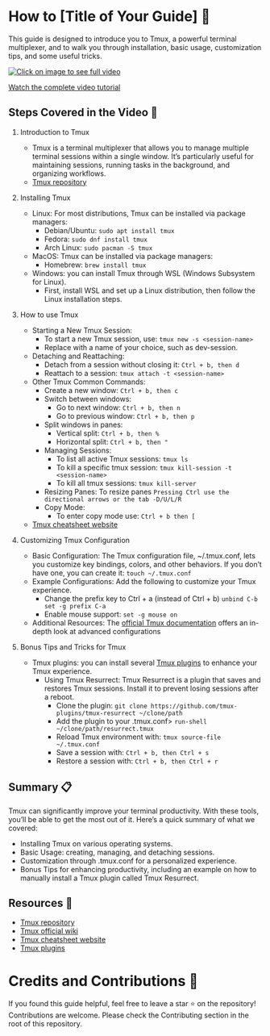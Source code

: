 # How to [Title of Your Guide] 📝

This guide is designed to introduce you to Tmux, a powerful terminal multiplexer, and to walk you through installation, basic usage, customization tips, and some useful tricks.

[![Click on image to see full video](https://img.youtube.com/vi/_DsRuPLdZQs/0.jpg "Watch the complete video tutorial")](www.youtube.com/watch?v=_DsRuPLdZQs)

[Watch the complete video tutorial](www.youtube.com/watch?v=_DsRuPLdZQs)

## Steps Covered in the Video 🎥 

1. Introduction to Tmux
    - Tmux is a terminal multiplexer that allows you to manage multiple terminal sessions within a single window. It’s particularly useful for maintaining sessions, running tasks in the background, and organizing workflows.
    - [Tmux repository](https://github.com/tmux/tmux)

2. Installing Tmux
    - Linux: For most distributions, Tmux can be installed via package managers:
        - Debian/Ubuntu: `sudo apt install tmux`
        - Fedora: `sudo dnf install tmux`
        - Arch Linux: `sudo pacman -S tmux`
    - MacOS: Tmux can be installed via package managers:
        - Homebrew: `brew install tmux`
    - Windows: you can install Tmux through WSL (Windows Subsystem for Linux). 
        - First, install WSL and set up a Linux distribution, then follow the Linux installation steps.

3. How to use Tmux
    - Starting a New Tmux Session:
        - To start a new Tmux session, use: `tmux new -s <session-name>`
        - Replace <session-name> with a name of your choice, such as dev-session.
    - Detaching and Reattaching:
        - Detach from a session without closing it: `Ctrl + b, then d`
        - Reattach to a session: `tmux attach -t <session-name>`
    - Other Tmux Common Commands:
        - Create a new window: `Ctrl + b, then c`
        - Switch between windows:
            - Go to next window: `Ctrl + b, then n`
            - Go to previous window: `Ctrl + b, then p`
        - Split windows in panes:
            - Vertical split: `Ctrl + b, then %`
            - Horizontal split: `Ctrl + b, then "`
        - Managing Sessions:
            - To list all active Tmux sessions: `tmux ls`
            - To kill a specific tmux session: `tmux kill-session -t <session-name>`
            - To kill all tmux sessions: `tmux kill-server`
        - Resizing Panes: To resize panes `Pressing Ctrl use the directional arrows or the tab -D/U/L/R`
        - Copy Mode:
            - To enter copy mode use: `Ctrl + b then [`
    - [Tmux cheatsheet website](https://tmuxcheatsheet.com/)

4. Customizing Tmux Configuration
    - Basic Configuration: The Tmux configuration file, ~/.tmux.conf, lets you customize key bindings, colors, and other behaviors. If you don’t have one, you can create it: `touch ~/.tmux.conf`
    - Example Configurations: Add the following to customize your Tmux experience.
        - Change the prefix key to Ctrl + a (instead of Ctrl + b) `unbind C-b set -g prefix C-a`
        - Enable mouse support: `set -g mouse on`
    - Additional Resources: The [official Tmux documentation](https://github.com/tmux/tmux/wiki) offers an in-depth look at advanced configurations

5. Bonus Tips and Tricks for Tmux
    - Tmux plugins: you can install several [Tmux plugins](https://github.com/tmux-plugins/) to enhance your Tmux experience.
        - Using Tmux Resurrect: Tmux Resurrect is a plugin that saves and restores Tmux sessions. Install it to prevent losing sessions after a reboot.
            - Clone the plugin: `git clone https://github.com/tmux-plugins/tmux-resurrect ~/clone/path`
            - Add the plugin to your .tmux.conf> `run-shell ~/clone/path/resurrect.tmux`
            - Reload Tmux environment with: `tmux source-file ~/.tmux.conf`
            - Save a session with: `Ctrl + b, then Ctrl + s`
            - Restore a session with: `Ctrl + b, then Ctrl + r`

## Summary 📋
Tmux can significantly improve your terminal productivity. With these tools, you’ll be able to get the most out of it. Here’s a quick summary of what we covered:
- Installing Tmux on various operating systems.
- Basic Usage: creating, managing, and detaching sessions.
- Customization through .tmux.conf for a personalized experience.
- Bonus Tips for enhancing productivity, including an example on how to manually install a Tmux plugin called Tmux Resurrect.



## Resources 📂
- [Tmux repository](https://github.com/tmux/tmux)
- [Tmux official wiki](https://github.com/tmux/tmux/wiki)
- [Tmux cheatsheet website](https://tmuxcheatsheet.com/)
- [Tmux plugins](https://github.com/tmux-plugins/)

# Credits and Contributions 🤝
If you found this guide helpful, feel free to leave a star ⭐ on the repository! Contributions are welcome. Please check the Contributing section in the root of this repository.
